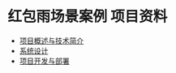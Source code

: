 # 红包雨场景案例 项目资料

<ul class="docs">
  <li><a href="#/项目资料/红包雨场景案例/01-项目概述与技术简介">项目概述与技术简介</a></li>
  <li><a href="#/项目资料/红包雨场景案例/02-系统设计">系统设计</a></li>
  <li><a href="#/项目资料/红包雨场景案例/03-项目开发与部署">项目开发与部署</a></li>
</ul>
